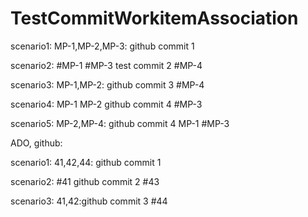 # TestCommitWorkitemAssociation

scenario1: MP-1,MP-2,MP-3: github commit 1

scenario2: #MP-1 #MP-3 test commit 2  #MP-4

scenario3: MP-1,MP-2: github commit 3  #MP-4

scenario4: MP-1 MP-2 github commit 4  #MP-3

scenario5: MP-2,MP-4: github commit 4 MP-1  #MP-3

ADO, github:

scenario1: 41,42,44: github commit 1

scenario2: #41 github commit 2 #43

scenario3: 41,42:github commit 3 #44




